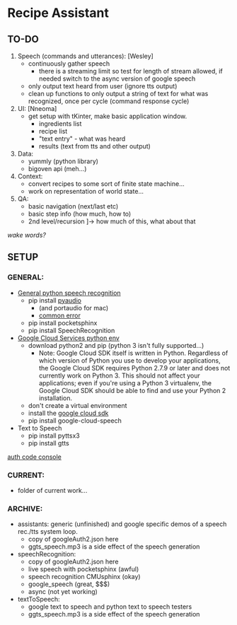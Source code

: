 # Recipe Assistant

## TO-DO

1. Speech (commands and utterances): [Wesley]
	- continuously gather speech
		* there is a streaming limit so test for length of stream allowed, if needed switch to the async version of google speech
	- only output text heard from user (ignore tts output)
	- clean up functions to only output a string of text for what was recognized, once per cycle (command response cycle)
2. UI: [Nneoma]
	- get setup with tKinter, make basic application window.
		* ingredients list
		* recipe list
		* "text entry" - what was heard
		* results (text from tts and other output)
3. Data:
	- yummly (python library)
	- bigoven api (meh...)
4. Context:
	- convert recipes to some sort of finite state machine...
	- work on representation of world state...
5. QA:
	- basic navigation (next/last etc)
	- basic step info (how much, how to)
	- 2nd level/recursion ]-> how much of this, what about that

*wake words?*

## SETUP

### GENERAL:

+ [General python speech recognition](https://pypi.python.org/pypi/SpeechRecognition/)
	- pip install [pyaudio](https://people.csail.mit.edu/hubert/pyaudio/)
		* (and portaudio for mac)
		* [common error](https://l.facebook.com/l.php?u=https%3A%2F%2Fstackoverflow.com%2Fquestions%2F5921947%2Fpyaudio-installation-error-command-gcc-failed-with-exit-status-1&h=ATMRQvGccZ6Za0AJJjBxUhYyV5Wa4T1baVKuBF2uidoBgARUENxhpP_wbn9DgwlnKLx9xBnT_2tp3DPL9ecQPMtHAGq4KsACp1UDCBsbXAtFHQTLzZKY31tF)
	- pip install pocketsphinx
	- pip install SpeechRecognition
+ [Google Cloud Services python env](https://cloud.google.com/python/setup)
	- download python2 and pip (python 3 isn't fully supported...)
		* Note: Google Cloud SDK itself is written in Python. Regardless of which version of Python you use to develop your applications, the Google Cloud SDK requires Python 2.7.9 or later and does not currently work on Python 3. This should not affect your applications; even if you're using a Python 3 virtualenv, the Google Cloud SDK should be able to find and use your Python 2 installation.
	- don't create a virtual environment
	- install the [google cloud sdk](https://cloud.google.com/sdk)
	- pip install google-cloud-speech
+ Text to Speech
	- pip install pyttsx3
	- pip install gtts

[auth code console](https://console.cloud.google.com/apis/credentials?project=turnkey-lacing-201318)

### CURRENT:

+ folder of current work...

### ARCHIVE:

+ assistants: generic (unfinished) and google specific demos of a speech rec./tts system loop.
	- copy of googleAuth2.json here
	- ggts_speech.mp3 is a side effect of the speech generation
+ speechRecognition:
	- copy of googleAuth2.json here
	- live speech with pocketsphinx (awful)
	- speech recognition CMUsphinx (okay)
	- google_speech (great, $$$)
	- async (not yet working)
+ textToSpeech:
	- google text to speech and python text to speech testers
	- ggts_speech.mp3 is a side effect of the speech generation
